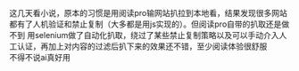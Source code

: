这几天看小说，原本的习惯是用阅读pro输网站扒拉到本地看，结果发现很多网站都有了人机验证和禁止复制（大多都是用js实现的）。但阅读pro自带的扒取还是做不到
用selenium做了自动化扒取，绕过了某些禁止复制策略以及可以手动介入人工认证，再加上对内容的过滤后扒下来的效果还不错，至少阅读体验很舒服  
不得不说ai真好用
